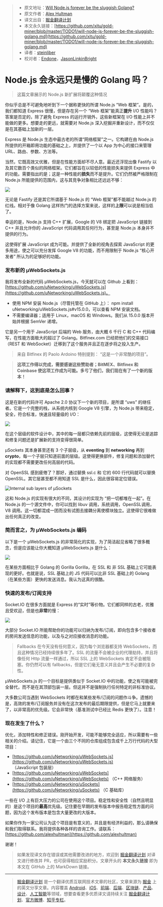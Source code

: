 > * 原文地址：[Will Node.js forever be the sluggish Golang?](https://levelup.gitconnected.com/will-node-js-forever-be-the-sluggish-golang-f632130e5c7a)
> * 原文作者：[Alex Hultman](https://medium.com/@alexhultman)
> * 译文出自：[掘金翻译计划](https://github.com/xitu/gold-miner)
> * 本文永久链接：[https://github.com/xitu/gold-miner/blob/master/TODO1/will-node-js-forever-be-the-sluggish-golang.md](https://github.com/xitu/gold-miner/blob/master/TODO1/will-node-js-forever-be-the-sluggish-golang.md)
> * 译者：[steinliber](https://github.com/steinliber)
> * 校对者：[Endone](https://github.com/Endone)，[JasonLinkinBright](https://github.com/JasonLinkinBright)

# Node.js 会永远只是慢的 Golang 吗？

> 这篇文章展示的 Node.js 新扩展将颠覆这种情况

你似乎总是不可避免地听到下一个据称更快的所谓 Node.js “Web 框架”。是的，我们都知道 Express 很慢，但是存在另一个 “Web 框架”能真正**提升** I/O 性能吗？答案是否定的，除了避免 Express 的运行开销外，这些新框架在 I/O 性能上并不能做的更多。想要走的更远，就需要对 Node.js 深入挖掘并重新设计，而不仅仅是在其基础上加新的一层。

Express 是 Node.js 生态中最古老的所谓“网络框架”之一。它构建在由 Node.js 所提供的开箱即用功能的基础之上，并提供了一个以 App 为中心的接口来管理 URL、路由、参数、方法等。

当然，它既高效又优雅，但是在性能方面却不尽人意。最近还浮现出像 Fastify 以及其它数百个类似的网络框架。它们都旨在以较低的性能损失来提供 Express 中的功能。需要指出的是；这是一种性能的**损失**而不是提升。它们仍然被严格限制在 Node.js 所能提供的范围内，这与其竞争对象相比还远远不够：

![](https://cdn-images-1.medium.com/max/2000/1*1MrkEKoWL7MnDYuY3dk8aA.png)

无论是 Fastify 还是其它所谓基于 Node.js 的 “Web 框架”都不能越过 Node.js 的红线。相对于像 Golang 这样热门的选择方案来说，这样的**上限**可以说是相当低了。

幸运的是，Node.js 支持 C++ 扩展，Google 的 V8 绑定把 JavaScript 链接到 C++ 并且允许你的 JavaScript 代码调用其任何行为，甚至是 Node.js 本身并不提供的行为。

这使得扩展 JavaScript 成为可能。并提供了全新的视角去探索 JavaScript 的更多用途，使之可以充分发挥 Google V8 的功能，而不用限制于 Node.js “核心开发者” 所认为的足够好的功能。


### 发布新的 µWebSockets.js

我将发布全新的代码 µWebSockets.js，今天就可以在 Github 上看到：
[https://github.com/uNetworking/uWebSockets.js](https://github.com/uNetworking/uWebSockets.js)。

* 使用 NPM 安装 Node.js（尽管托管在 GitHub 上）：
npm install uNetworking/uWebSockets.js#v15.0.0，可以查看 NPM 安装文档。
* 不需要编译器；适用于 Linux，macOS 和 Windows。我们从 15.0.0 版本开始并根据 SemVer 递增。

它是另一个用于 JavaScript 后端的 Web 服务，由大概 6 千行 C 和 C++ 代码编写，在性能方面极大的超过了 Golang。Bitfinex.com 已经把他们的交易接口（REST 和 WebSocket）迁移到了这个服务并且正在逐步将之投入生产。

> 来自 Bitfinex 的 Paolo Ardoino 特别提到： “这是一个非常酷的项目”。

> **这项工作得以完成，需要感谢这些赞助者；BitMEX、Bitfinex 和 Coinbase 使这项工作成为可能。多亏了他们，我们现在有了一个新的版本！**

### 请解释下，这到底是怎么回事？

这是在新的代码许可 Apache 2.0 协议下一个新的项目，是所谓 “uws” 的继任者。它是一个完整的栈，从系统内核到 Google V8 引擎，为 Node.js 带来稳定，安全，符合标准，快速且轻量级的 I/O：

![](https://cdn-images-1.medium.com/max/2462/1*s3YLN_-95DbHflLKOOahoQ.png)

在这个层级的软件设计中，其中的每一层都只依赖先前的层级，这使得无论是追踪和修复问题还是扩展新的支持变得很简单。

µSockets 其本身甚至还有 3 个子层级，从 **eventing** 到 **networking** 再到 **crypto**，每一个子层只知道前面的层级。这使得更换部件，修复问题和添加替代的实现都不需要更改任何高层的代码。

对 OpenSSL 感到疲倦了？那好，通过替换 ssl.c 和 它的 600 行代码就可以替换 OpenSSL。其它层甚至都不用知道 SSL 是什么，因此很容易定位错误。

![Internal sub layers of µSockets](https://cdn-images-1.medium.com/max/2000/0*KYceR1fpeHeUZE2E.png)

这和 Node.js 的实现有很大的不同，其设计的实现为 “把一切都堆在一起”。在 Node.js 的一个源文件中，你可以找到 libuv 调用，系统调用，OpenSSL调用，V8 调用。这一切都混成一团而没有试图去接耦分离使模块独立。这使得它很难做出任何真正的改变。

### 简而言之，为 µWebSockets.js 编码

以下是一个 µWebSockets.js 的非常简化的实现，为了简洁起见省略了很多概念，但是应该能让你大概知道 µWebSockets.js 是什么：

![](https://cdn-images-1.medium.com/max/2000/1*I6jsm23tYBFIJGxZKB07bg.png)

在某些方面相比于 Golang 的 Gorilla Gorilla，在 SSL 和 非 SSL 基础上它可能表现的更好。也就是说，SSL 基础上的 JS 代码可以比非 SSL 基础上的 Golang （在某些方面）更快的发送消息。我认为这真的很酷。

### 快速的发布/订阅支持

Socket.IO 在很多方面就是 Express 的“实时”等价物。它们都同样的古老，优雅且受欢迎，但是也**非常**的慢：

![](https://cdn-images-1.medium.com/max/2098/1*dY6cHErkXrqFiyJS7IrR1g.png)

大部分 Socket.IO 所能帮助你的功能可以归纳为发布/订阅，即向包含多个接收者的房间发送信息的功能，以及与之对应接收消息的功能。
>Fallbacks 在今天没有任何意义，因为每个浏览器都支持 WebSockets，而且这种情况已经持续很多年了。SSL 的流量不会被企业的代理劫持，并且将像任何 Http 流量一样通过，所以 SSL 上的 WebSockets 肯定不会被阻塞。你仍然可以有 fallbacks，但是它们毫无意义并且会产生不必要的复杂性。

μWebSockets.js 的一个目标是提供类似于 Socket.IO 中的功能，使之有可能被完全替代，而不是在其顶部包装一层。但这并不是强制执行任何特定的非标准协议。

大多数公司当遇到 WebSockets 时都在和某些发布/订阅的问题作斗争。遗憾的是，高效的发布/订阅服务并没有在这次发布的最后期限提供，但是它马上就要来了，以非常高的优先级。它会非常快（基准测试中已经比 Redis 更快了）。注意！

### 现在发生了什么？

优化，添加特性和修正错误。刚开始开发，可能不能够完全适应，所以需要有一些相关的介绍。请记住，它是一个由三个不同的仓库组成包含成千上万行代码的大型项目：

* [https://github.com/uNetworking/uWebSockets.js](https://github.com/uNetworking/uWebSockets.js) （JavaScript 包装层）
* [https://github.com/uNetworking/uWebSockets](https://github.com/uNetworking/uWebSockets) （C++ 网络服务）
* [https://github.com/uNetworking/uSockets](https://github.com/uNetworking/uSockets) （C 基础库）

一些在 I/O 上有巨大压力的公司在使用这个项目。稳定性和安全性（自然且明显的）是这个项目的**最高**优先级。记住要在早期的发布版本中报告稳定性方面的问题，因为这个发布版本是包含大量更改的大版本。

如果你作为一家公司认为这个项目是有意义的，并且是有经济利益的，那么请确保和我们取得联系。我将提供各种各样的咨询工作。请联系：[https://github.com/alexhultman](https://github.com/alexhultman)

谢谢！

> 如果发现译文存在错误或其他需要改进的地方，欢迎到 [掘金翻译计划](https://github.com/xitu/gold-miner) 对译文进行修改并 PR，也可获得相应奖励积分。文章开头的 **本文永久链接** 即为本文在 GitHub 上的 MarkDown 链接。

---

> [掘金翻译计划](https://github.com/xitu/gold-miner) 是一个翻译优质互联网技术文章的社区，文章来源为 [掘金](https://juejin.im) 上的英文分享文章。内容覆盖 [Android](https://github.com/xitu/gold-miner#android)、[iOS](https://github.com/xitu/gold-miner#ios)、[前端](https://github.com/xitu/gold-miner#前端)、[后端](https://github.com/xitu/gold-miner#后端)、[区块链](https://github.com/xitu/gold-miner#区块链)、[产品](https://github.com/xitu/gold-miner#产品)、[设计](https://github.com/xitu/gold-miner#设计)、[人工智能](https://github.com/xitu/gold-miner#人工智能)等领域，想要查看更多优质译文请持续关注 [掘金翻译计划](https://github.com/xitu/gold-miner)、[官方微博](http://weibo.com/juejinfanyi)、[知乎专栏](https://zhuanlan.zhihu.com/juejinfanyi)。
